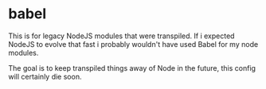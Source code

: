 # babel
This is for legacy NodeJS modules that were
 transpiled. If i expected NodeJS to evolve that fast
 i probably wouldn't have used Babel for my node modules.

The goal is to keep transpiled things away of Node
 in the future, this config will certainly die soon.
